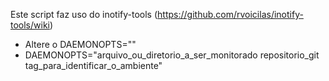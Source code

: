 Este script faz uso do inotify-tools (https://github.com/rvoicilas/inotify-tools/wiki)

- Altere o DAEMONOPTS=""
- DAEMONOPTS="arquivo_ou_diretorio_a_ser_monitorado repositorio_git tag_para_identificar_o_ambiente"


